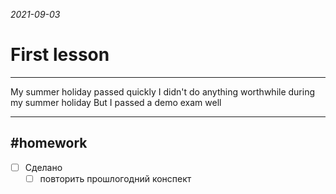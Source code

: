 *2021-09-03*

# First lesson
---

My summer holiday passed quickly
I didn't do anything worthwhile during my summer holiday
But I passed a demo exam well

---

##    #homework 

- [ ]  Сделано
	- [ ]  повторить прошлогодний конспект